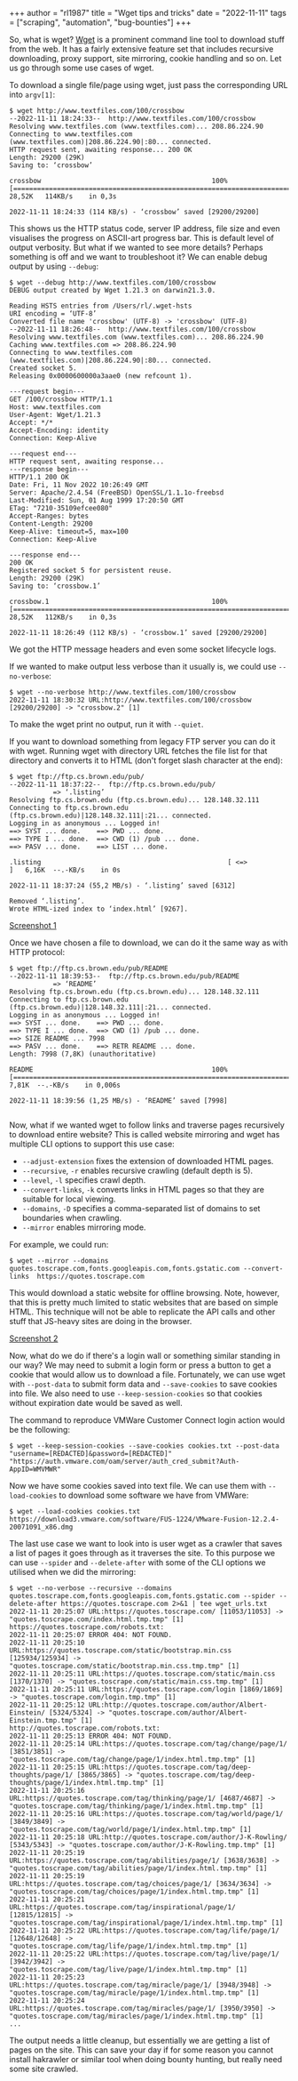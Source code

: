 +++
author = "rl1987"
title = "Wget tips and tricks"
date = "2022-11-11"
tags = ["scraping", "automation", "bug-bounties"]
+++

So, what is wget? [Wget](https://www.gnu.org/software/wget/) is a prominent command
line tool to download stuff from the web. It has a fairly extensive feature set that
includes recursive downloading, proxy support, site mirroring, cookie handling and so
on. Let us  go through some use cases of wget. 

To download a single file/page using wget, just pass the corresponding URL into `argv[1]`:

```
$ wget http://www.textfiles.com/100/crossbow
--2022-11-11 18:24:33--  http://www.textfiles.com/100/crossbow
Resolving www.textfiles.com (www.textfiles.com)... 208.86.224.90
Connecting to www.textfiles.com (www.textfiles.com)|208.86.224.90|:80... connected.
HTTP request sent, awaiting response... 200 OK
Length: 29200 (29K)
Saving to: ‘crossbow’

crossbow                                           100%[================================================================================================================>]  28,52K   114KB/s    in 0,3s    

2022-11-11 18:24:33 (114 KB/s) - ‘crossbow’ saved [29200/29200]

```

This shows us the HTTP status code, server IP address, file size and even visualises
the progress on ASCII-art progress bar. This is default level of output verbosity. 
But what if we wanted to see more details? Perhaps something is off and we want to 
troubleshoot it? We can enable debug output by using `--debug`:

```
$ wget --debug http://www.textfiles.com/100/crossbow
DEBUG output created by Wget 1.21.3 on darwin21.3.0.

Reading HSTS entries from /Users/rl/.wget-hsts
URI encoding = ‘UTF-8’
Converted file name 'crossbow' (UTF-8) -> 'crossbow' (UTF-8)
--2022-11-11 18:26:48--  http://www.textfiles.com/100/crossbow
Resolving www.textfiles.com (www.textfiles.com)... 208.86.224.90
Caching www.textfiles.com => 208.86.224.90
Connecting to www.textfiles.com (www.textfiles.com)|208.86.224.90|:80... connected.
Created socket 5.
Releasing 0x0000600000a3aae0 (new refcount 1).

---request begin---
GET /100/crossbow HTTP/1.1
Host: www.textfiles.com
User-Agent: Wget/1.21.3
Accept: */*
Accept-Encoding: identity
Connection: Keep-Alive

---request end---
HTTP request sent, awaiting response... 
---response begin---
HTTP/1.1 200 OK
Date: Fri, 11 Nov 2022 10:26:49 GMT
Server: Apache/2.4.54 (FreeBSD) OpenSSL/1.1.1o-freebsd
Last-Modified: Sun, 01 Aug 1999 17:20:50 GMT
ETag: "7210-35109efcee080"
Accept-Ranges: bytes
Content-Length: 29200
Keep-Alive: timeout=5, max=100
Connection: Keep-Alive

---response end---
200 OK
Registered socket 5 for persistent reuse.
Length: 29200 (29K)
Saving to: ‘crossbow.1’

crossbow.1                                         100%[================================================================================================================>]  28,52K   112KB/s    in 0,3s    

2022-11-11 18:26:49 (112 KB/s) - ‘crossbow.1’ saved [29200/29200]

```

We got the HTTP message headers and even some socket lifecycle logs.

If we wanted to make output less verbose than it usually is, we could use
`--no-verbose`:

```
$ wget --no-verbose http://www.textfiles.com/100/crossbow
2022-11-11 18:30:32 URL:http://www.textfiles.com/100/crossbow [29200/29200] -> "crossbow.2" [1]
```

To make the wget print no output, run it with `--quiet`.

If you want to download something from legacy FTP server you can do it with wget. Running
wget with directory URL fetches the file list for that directory and converts it to HTML
(don't forget slash character at the end):

```
$ wget ftp://ftp.cs.brown.edu/pub/
--2022-11-11 18:37:22--  ftp://ftp.cs.brown.edu/pub/
           => ‘.listing’
Resolving ftp.cs.brown.edu (ftp.cs.brown.edu)... 128.148.32.111
Connecting to ftp.cs.brown.edu (ftp.cs.brown.edu)|128.148.32.111|:21... connected.
Logging in as anonymous ... Logged in!
==> SYST ... done.    ==> PWD ... done.
==> TYPE I ... done.  ==> CWD (1) /pub ... done.
==> PASV ... done.    ==> LIST ... done.

.listing                                               [ <=>                                                                                                             ]   6,16K  --.-KB/s    in 0s      

2022-11-11 18:37:24 (55,2 MB/s) - ‘.listing’ saved [6312]

Removed ‘.listing’.
Wrote HTML-ized index to ‘index.html’ [9267].
```

[Screenshot 1](/2022-11-11_18.38.42.png)

Once we have chosen a file to download, we can do it the same way as with HTTP protocol:

```
$ wget ftp://ftp.cs.brown.edu/pub/README 
--2022-11-11 18:39:53--  ftp://ftp.cs.brown.edu/pub/README
           => ‘README’
Resolving ftp.cs.brown.edu (ftp.cs.brown.edu)... 128.148.32.111
Connecting to ftp.cs.brown.edu (ftp.cs.brown.edu)|128.148.32.111|:21... connected.
Logging in as anonymous ... Logged in!
==> SYST ... done.    ==> PWD ... done.
==> TYPE I ... done.  ==> CWD (1) /pub ... done.
==> SIZE README ... 7998
==> PASV ... done.    ==> RETR README ... done.
Length: 7998 (7,8K) (unauthoritative)

README                                             100%[================================================================================================================>]   7,81K  --.-KB/s    in 0,006s  

2022-11-11 18:39:56 (1,25 MB/s) - ‘README’ saved [7998]


```

Now, what if we wanted wget to follow links and traverse pages recursively to download
entire website? This is called website mirroring and wget has multiple CLI options
to support this use case:

* `--adjust-extension` fixes the extension of downloaded HTML pages.
* `--recursive`, `-r` enables recursive crawling (default depth is 5).
* `--level`, `-l` specifies crawl depth.
* `--convert-links`, `-k` converts links in HTML pages so that they are suitable for local viewing.
* `--domains`, `-D` specifies a comma-separated list of domains to set boundaries when crawling.
* `--mirror` enables mirroring mode.

For example, we could run:

```
$ wget --mirror --domains quotes.toscrape.com,fonts.googleapis.com,fonts.gstatic.com --convert-links  https://quotes.toscrape.com
```

This would download a static website for offline browsing. Note, however, that this is pretty
much limited to static websites that are based on simple HTML. This technique will not be
able to replicate the API calls and other stuff that JS-heavy sites are doing in the browser.

[Screenshot 2](/2022-11-11_19.19.36.png)

Now, what do we do if there's a login wall or something similar standing in our way? We may need
to submit a login form or press a button to get a cookie that would allow us to download a file.
Fortunately, we can use wget with `--post-data` to submit form data and `--save-cookies` to save 
cookies into file. We also need to use `--keep-session-cookies` so that cookies without 
expiration date would be saved as well.

The command to reproduce VMWare Customer Connect login action would be the following:

```
$ wget --keep-session-cookies --save-cookies cookies.txt --post-data "username=[REDACTED]&password=[REDACTED]" "https://auth.vmware.com/oam/server/auth_cred_submit?Auth-AppID=WMVMWR"
```

Now we have some cookies saved into text file. We can use them with `--load-cookies` to 
download some software we have from VMWare:

```
$ wget --load-cookies cookies.txt https://download3.vmware.com/software/FUS-1224/VMware-Fusion-12.2.4-20071091_x86.dmg
```

The last use case we want to look into is user wget as a crawler that saves a list of pages it
goes through as it traverses the site. To this purpose we can use `--spider` and `--delete-after`
with some of the CLI options we utilised when we did the mirroring:

```
$ wget --no-verbose --recursive --domains quotes.toscrape.com,fonts.googleapis.com,fonts.gstatic.com --spider --delete-after https://quotes.toscrape.com 2>&1 | tee wget_urls.txt 
2022-11-11 20:25:07 URL:https://quotes.toscrape.com/ [11053/11053] -> "quotes.toscrape.com/index.html.tmp.tmp" [1]
https://quotes.toscrape.com/robots.txt:
2022-11-11 20:25:07 ERROR 404: NOT FOUND.
2022-11-11 20:25:10 URL:https://quotes.toscrape.com/static/bootstrap.min.css [125934/125934] -> "quotes.toscrape.com/static/bootstrap.min.css.tmp.tmp" [1]
2022-11-11 20:25:11 URL:https://quotes.toscrape.com/static/main.css [1370/1370] -> "quotes.toscrape.com/static/main.css.tmp.tmp" [1]
2022-11-11 20:25:11 URL:https://quotes.toscrape.com/login [1869/1869] -> "quotes.toscrape.com/login.tmp.tmp" [1]
2022-11-11 20:25:12 URL:http://quotes.toscrape.com/author/Albert-Einstein/ [5324/5324] -> "quotes.toscrape.com/author/Albert-Einstein.tmp.tmp" [1]
http://quotes.toscrape.com/robots.txt:
2022-11-11 20:25:13 ERROR 404: NOT FOUND.
2022-11-11 20:25:14 URL:https://quotes.toscrape.com/tag/change/page/1/ [3851/3851] -> "quotes.toscrape.com/tag/change/page/1/index.html.tmp.tmp" [1]
2022-11-11 20:25:15 URL:https://quotes.toscrape.com/tag/deep-thoughts/page/1/ [3865/3865] -> "quotes.toscrape.com/tag/deep-thoughts/page/1/index.html.tmp.tmp" [1]
2022-11-11 20:25:16 URL:https://quotes.toscrape.com/tag/thinking/page/1/ [4687/4687] -> "quotes.toscrape.com/tag/thinking/page/1/index.html.tmp.tmp" [1]
2022-11-11 20:25:16 URL:https://quotes.toscrape.com/tag/world/page/1/ [3849/3849] -> "quotes.toscrape.com/tag/world/page/1/index.html.tmp.tmp" [1]
2022-11-11 20:25:18 URL:http://quotes.toscrape.com/author/J-K-Rowling/ [5343/5343] -> "quotes.toscrape.com/author/J-K-Rowling.tmp.tmp" [1]
2022-11-11 20:25:19 URL:https://quotes.toscrape.com/tag/abilities/page/1/ [3638/3638] -> "quotes.toscrape.com/tag/abilities/page/1/index.html.tmp.tmp" [1]
2022-11-11 20:25:19 URL:https://quotes.toscrape.com/tag/choices/page/1/ [3634/3634] -> "quotes.toscrape.com/tag/choices/page/1/index.html.tmp.tmp" [1]
2022-11-11 20:25:21 URL:https://quotes.toscrape.com/tag/inspirational/page/1/ [12815/12815] -> "quotes.toscrape.com/tag/inspirational/page/1/index.html.tmp.tmp" [1]
2022-11-11 20:25:22 URL:https://quotes.toscrape.com/tag/life/page/1/ [12648/12648] -> "quotes.toscrape.com/tag/life/page/1/index.html.tmp.tmp" [1]
2022-11-11 20:25:22 URL:https://quotes.toscrape.com/tag/live/page/1/ [3942/3942] -> "quotes.toscrape.com/tag/live/page/1/index.html.tmp.tmp" [1]
2022-11-11 20:25:23 URL:https://quotes.toscrape.com/tag/miracle/page/1/ [3948/3948] -> "quotes.toscrape.com/tag/miracle/page/1/index.html.tmp.tmp" [1]
2022-11-11 20:25:24 URL:https://quotes.toscrape.com/tag/miracles/page/1/ [3950/3950] -> "quotes.toscrape.com/tag/miracles/page/1/index.html.tmp.tmp" [1]
...
```

The output needs a little cleanup, but essentially we are getting a list of pages on the site.
This can save your day if for some reason you cannot install hakrawler or similar tool when doing bounty hunting, but really
need some site crawled.

